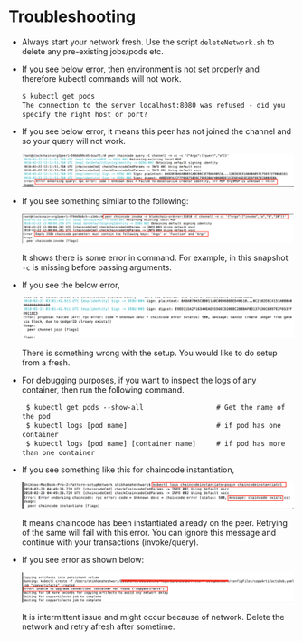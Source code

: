 Troubleshooting
===============

* Always start your network fresh. Use the script `deleteNetwork.sh` to delete any pre-existing jobs/pods etc.

* If you see below error, then environment is not set properly and therefore kubectl commands will not work.
  ```
  $ kubectl get pods
  The connection to the server localhost:8080 was refused - did you specify the right host or port?
  ```
  
* If you see below error, it means this peer has not joined the channel and so your query will not work.

  ![](images/error1.png)
  
* If you see something similar to the following:

  ![](images/error2.png)
  
  It shows there is some error in command. For example, in this snapshot `-c` is missing before passing arguments.
  
* If you see the below error,

  ![](images/error3.png)
  
  There is something wrong with the setup. You would like to do setup from a fresh.
  
* For debugging purposes, if you want to inspect the logs of any container, then run the following command.

  ```
   $ kubectl get pods --show-all                  # Get the name of the pod
   $ kubectl logs [pod name]                      # if pod has one container
   $ kubectl logs [pod name] [container name]     # if pod has more than one container
  ```
  
* If you see something like this for chaincode instantiation,

  ![](images/error4.png)
  
  It means chaincode has been instantiated already on the peer. Retrying of the same will fail with this error. You can ignore
  this message and continue with your transactions (invoke/query).
  
* If you see error as shown below:

  ![](images/error5.png)

  It is intermittent issue and might occur because of network. Delete the network and retry afresh after sometime. 
